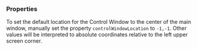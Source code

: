 

### Properties

To set the default location for the Control Window to the center of the main window, manually set the property `controlWindowLocation` to `-1,-1`. Other values will be interpreted to absolute coordinates relative to the left upper screen corner. 


